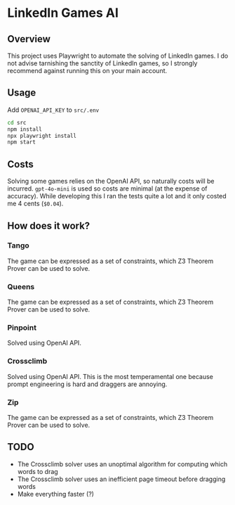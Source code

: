 # LinkedIn Games AI

## Overview

This project uses Playwright to automate the solving of LinkedIn games. I do not advise tarnishing the sanctity of LinkedIn games, so I strongly recommend against running this on your main account.

## Usage

Add `OPENAI_API_KEY` to `src/.env`

```bash
cd src
npm install
npx playwright install
npm start
```

## Costs

Solving some games relies on the OpenAI API, so naturally costs will be incurred. `gpt-4o-mini` is used so costs are minimal (at the expense of accuracy). While developing this I ran the tests quite a lot and it only costed me 4 cents (`$0.04`).

## How does it work?

### Tango

The game can be expressed as a set of constraints, which Z3 Theorem Prover can be used to solve.

### Queens

The game can be expressed as a set of constraints, which Z3 Theorem Prover can be used to solve.

### Pinpoint

Solved using OpenAI API.

### Crossclimb

Solved using OpenAI API. This is the most temperamental one because prompt engineering is hard and draggers are annoying.

### Zip

The game can be expressed as a set of constraints, which Z3 Theorem Prover can be used to solve.

## TODO

- The Crossclimb solver uses an unoptimal algorithm for computing which words to drag
- The Crossclimb solver uses an inefficient page timeout before dragging words
- Make everything faster (?)
